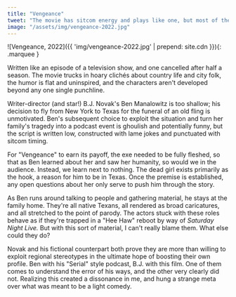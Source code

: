 ```yaml
---
title: "Vengeance"
tweet: "The movie has sitcom energy and plays like one, but most of the humor is flat and uninspired" 
image: "/assets/img/vengeance-2022.jpg"
---
```


![Vengeance, 2022]({{ 'img/vengeance-2022.jpg' | prepend: site.cdn }}){: .marquee }

Written like an episode of a television show, and one cancelled after half a season. The movie trucks in hoary clichés about country life and city folk, the humor is flat and uninspired, and the characters aren't developed beyond any one single punchline. 

Writer-director (and star!) B.J. Novak's Ben Manalowitz is too shallow; his decision to fly from New York to Texas for the funeral of an old fling is unmotivated. Ben's subsequent choice to exploit the situation and turn her family's tragedy into a podcast event is ghoulish and potentially funny, but the script is written low, constructed with lame jokes and punctuated with sitcom timing. 

For "Vengeance" to earn its payoff, the exe needed to be fully fleshed, so that as Ben learned about her and saw her humanity, so would we in the audience. Instead, we learn next to nothing. The dead girl exists primarily as the hook, a reason for him to be in Texas. Once the premise is established, any open questions about her only serve to push him through the story.

As Ben runs around talking to people and gathering material, he stays at the family home. They're all native Texans, all rendered as broad caricatures, and all stretched to the point of parody. The actors stuck with these roles behave as if they're trapped in a "Hee Haw" reboot by way of _Saturday Night Live._ But with this sort of material, I can't really blame them. What else could they do?

Novak and his fictional counterpart both prove they are more than willing to exploit regional stereotypes in the ultimate hope of boosting their own profile. Ben with his "Serial" style podcast, B.J. with this film. One of them comes to understand the error of his ways, and the other very clearly did not. Realizing this created a dissonance in me, and hung a strange meta over what was meant to be a light comedy. 